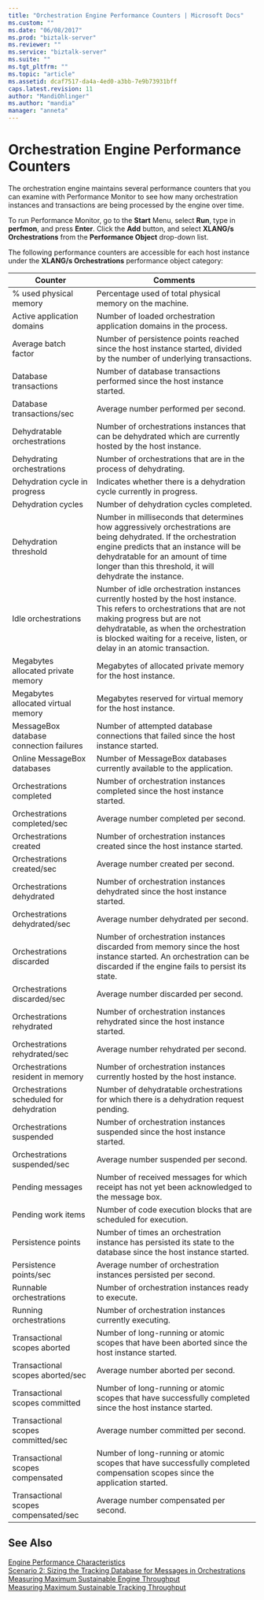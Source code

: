 ```yaml
---
title: "Orchestration Engine Performance Counters | Microsoft Docs"
ms.custom: ""
ms.date: "06/08/2017"
ms.prod: "biztalk-server"
ms.reviewer: ""
ms.service: "biztalk-server"
ms.suite: ""
ms.tgt_pltfrm: ""
ms.topic: "article"
ms.assetid: dcaf7517-da4a-4ed0-a3bb-7e9b73931bff
caps.latest.revision: 11
author: "MandiOhlinger"
ms.author: "mandia"
manager: "anneta"
---
```

# Orchestration Engine Performance Counters
The orchestration engine maintains several performance counters that you can examine with Performance Monitor to see how many orchestration instances and transactions are being processed by the engine over time.  
  
 To run Performance Monitor, go to the **Start** Menu, select **Run**, type in **perfmon**, and press **Enter**. Click the **Add** button, and select **XLANG/s Orchestrations** from the **Performance Object** drop-down list.  
  
 The following performance counters are accessible for each host instance under the **XLANG/s Orchestrations** performance object category:  
  
|Counter|Comments|  
|-------------|--------------|  
|% used physical memory|Percentage used of total physical memory on the machine.|  
|Active application domains|Number of loaded orchestration application domains in the process.|  
|Average batch factor|Number of persistence points reached since the host instance started, divided by the number of underlying transactions.|  
|Database transactions|Number of database transactions performed since the host instance started.|  
|Database transactions/sec|Average number performed per second.|  
|Dehydratable orchestrations|Number of orchestrations instances that can be dehydrated which are currently hosted by the host instance.|  
|Dehydrating orchestrations|Number of orchestrations that are in the process of dehydrating.|  
|Dehydration cycle in progress|Indicates whether there is a dehydration cycle currently in progress.|  
|Dehydration cycles|Number of dehydration cycles completed.|  
|Dehydration threshold|Number in milliseconds that determines how aggressively orchestrations are being dehydrated. If the orchestration engine predicts that an instance will be dehydratable for an amount of time longer than this threshold, it will dehydrate the instance.|  
|Idle orchestrations|Number of idle orchestration instances currently hosted by the host instance. This refers to orchestrations that are not making progress but are not dehydratable, as when the orchestration is blocked waiting for a receive, listen, or delay in an atomic transaction.|  
|Megabytes allocated private memory|Megabytes of allocated private memory for the host instance.|  
|Megabytes allocated virtual memory|Megabytes reserved for virtual memory for the host instance.|  
|MessageBox database connection failures|Number of attempted database connections that failed since the host instance started.|  
|Online MessageBox databases|Number of MessageBox databases currently available to the application.|  
|Orchestrations completed|Number of orchestration instances completed since the host instance started.|  
|Orchestrations completed/sec|Average number completed per second.|  
|Orchestrations created|Number of orchestration instances created since the host instance started.|  
|Orchestrations created/sec|Average number created per second.|  
|Orchestrations dehydrated|Number of orchestration instances dehydrated since the host instance started.|  
|Orchestrations dehydrated/sec|Average number dehydrated per second.|  
|Orchestrations discarded|Number of orchestration instances discarded from memory since the host instance started. An orchestration can be discarded if the engine fails to persist its state.|  
|Orchestrations discarded/sec|Average number discarded per second.|  
|Orchestrations rehydrated|Number of orchestration instances rehydrated since the host instance started.|  
|Orchestrations rehydrated/sec|Average number rehydrated per second.|  
|Orchestrations resident in memory|Number of orchestration instances currently hosted by the host instance.|  
|Orchestrations scheduled for dehydration|Number of dehydratable orchestrations for which there is a dehydration request pending.|  
|Orchestrations suspended|Number of orchestration instances suspended since the host instance started.|  
|Orchestrations suspended/sec|Average number suspended per second.|  
|Pending messages|Number of received messages for which receipt has not yet been acknowledged to the message box.|  
|Pending work items|Number of code execution blocks that are scheduled for execution.|  
|Persistence points|Number of times an orchestration instance has persisted its state to the database since the host instance started.|  
|Persistence points/sec|Average number of orchestration instances persisted per second.|  
|Runnable orchestrations|Number of orchestration instances ready to execute.|  
|Running orchestrations|Number of orchestration instances currently executing.|  
|Transactional scopes aborted|Number of long-running or atomic scopes that have been aborted since the host instance started.|  
|Transactional scopes aborted/sec|Average number aborted per second.|  
|Transactional scopes committed|Number of long-running or atomic scopes that have successfully completed since the host instance started.|  
|Transactional scopes committed/sec|Average number committed per second.|  
|Transactional scopes compensated|Number of long-running or atomic scopes that have successfully completed compensation scopes since the application started.|  
|Transactional scopes compensated/sec|Average number compensated per second.|  
  
## See Also  
 [Engine Performance Characteristics](../core/engine-performance-characteristics.md)   
 [Scenario 2: Sizing the Tracking Database  for Messages in Orchestrations](../core/scenario-2-sizing-the-tracking-database-for-messages-in-orchestrations.md)   
 [Measuring Maximum Sustainable Engine Throughput](../core/measuring-maximum-sustainable-engine-throughput.md)   
 [Measuring Maximum Sustainable Tracking Throughput](../core/measuring-maximum-sustainable-tracking-throughput.md)